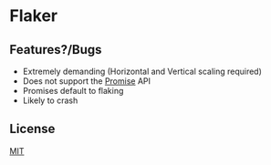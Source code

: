 # Flaker

## Features?/Bugs

- Extremely demanding (Horizontal and Vertical scaling required)
- Does not support the [Promise](https://developer.mozilla.org/en-US/docs/Web/JavaScript/Reference/Global_Objects/Promise) API
- Promises default to flaking
- Likely to crash

## License

[MIT](LICENSE)
